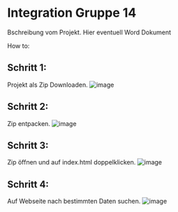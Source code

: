 # Integration Gruppe 14

Bschreibung vom Projekt.
Hier eventuell Word Dokument

How to:

## Schritt 1:
Projekt als Zip Downloaden.
![image](https://user-images.githubusercontent.com/91600810/144297386-9813ac12-f1ac-4911-b93b-7ce78fcad700.png)

## Schritt 2:
Zip entpacken.
![image](https://user-images.githubusercontent.com/91600810/144297464-65557719-206d-4eaf-9abb-b53e7fdca334.png)

## Schritt 3:
Zip öffnen und auf index.html doppelklicken.
![image](https://user-images.githubusercontent.com/91600810/144297594-834dfdc5-43e7-4972-a24f-82ebc6c7a068.png)

## Schritt 4:
Auf Webseite nach bestimmten Daten suchen.
![image](https://user-images.githubusercontent.com/91600810/144297694-75e2c7af-f040-486c-a36a-1ddf6eabd071.png)
